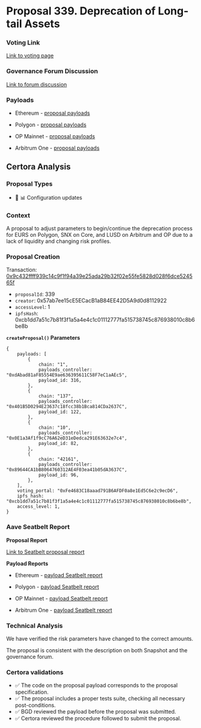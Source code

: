 # Proposal 339. Deprecation of Long-tail Assets

### Voting Link
[Link to voting page](https://vote.onaave.com/proposal/?proposalId=339)

### Governance Forum Discussion
[Link to forum discussion](https://governance.aave.com/t/direct-to-aip-deprecation-of-long-tail-assets/22592)

### Payloads

* Ethereum - [proposal payloads](https://etherscan.io/address/0xDE5acDfcdAae270Fd20d4430295411a5A00B412D)

* Polygon - [proposal payloads](https://polygonscan.com/address/0xeb528A0C35Ab09D8232dFECa12eC2faD3dD443a2)

* OP Mainnet - [proposal payloads](https://optimistic.etherscan.io/address/0xd27a6325234809449bC8Fb980b1eB478c9fd8110)

* Arbitrum One - [proposal payloads](https://arbiscan.io/address/0x16cf0559Bfb7200a8b0c12c8a8866DD455Fc8f8D)



## Certora Analysis

### Proposal Types

* :wrench: :bar_chart: Configuration updates


### Context
A proposal to adjust parameters to begin/continue the deprecation process for EURS on Polygon, SNX on Core, and LUSD on Arbitrum and OP due to a lack of liquidity and changing risk profiles.

### Proposal Creation
Transaction: [0x9c432ffff939c14c9f1f94a39e25ada29b32f02e55fe5828d028f6dce524565f](https://etherscan.io/tx/0x9c432ffff939c14c9f1f94a39e25ada29b32f02e55fe5828d028f6dce524565f)
- `proposalId`: 339
- `creator`: 0x57ab7ee15cE5ECacB1aB84EE42D5A9d0d8112922
- `accessLevel`: 1
- `ipfsHash`: 0xcb1dd7a51c7b81f3f1a5a4e4c1c01112777fa515738745c876938010c8b6be8b

**`createProposal()` Parameters**
```
{
    payloads: [
        {
            chain: "1",
            payloads_controller: "0xdAbad81aF85554E9ae636395611C58F7eC1aAEc5",
            payload_id: 316,
        },
        {
            chain: "137",
            payloads_controller: "0x401B5D0294E23637c18fcc38b1Bca814CDa2637C",
            payload_id: 122,
        },
        {
            chain: "10",
            payloads_controller: "0x0E1a3Af1f9cC76A62eD31eDedca291E63632e7c4",
            payload_id: 82,
        },
        {
            chain: "42161",
            payloads_controller: "0x89644CA1bB8064760312AE4F03ea41b05dA3637C",
            payload_id: 96,
        },
    ],
    voting_portal: "0xFe4683C18aaad791B6AFDF0a8e1Ed5C6e2c9ecD6",
    ipfs_hash: "0xcb1dd7a51c7b81f3f1a5a4e4c1c01112777fa515738745c876938010c8b6be8b",
    access_level: 1,
}
```

### Aave Seatbelt Report
**Proposal Report**

[Link to Seatbelt proposal report](https://github.com/bgd-labs/seatbelt-gov-v3/blob/main/reports/proposals/339.md)

**Payload Reports**

* Ethereum - [payload Seatbelt report](https://github.com/bgd-labs/seatbelt-gov-v3/blob/main/reports/payloads/1/0xdAbad81aF85554E9ae636395611C58F7eC1aAEc5/316.md)

* Polygon - [payload Seatbelt report](https://github.com/bgd-labs/seatbelt-gov-v3/blob/main/reports/payloads/137/0x401B5D0294E23637c18fcc38b1Bca814CDa2637C/122.md)

* OP Mainnet - [payload Seatbelt report](https://github.com/bgd-labs/seatbelt-gov-v3/blob/main/reports/payloads/10/0x0E1a3Af1f9cC76A62eD31eDedca291E63632e7c4/82.md)

* Arbitrum One - [payload Seatbelt report](https://github.com/bgd-labs/seatbelt-gov-v3/blob/main/reports/payloads/42161/0x89644CA1bB8064760312AE4F03ea41b05dA3637C/96.md)


### Technical Analysis
We have verified the risk parameters have changed to the correct amounts.

The proposal is consistent with the description on both Snapshot and the governance forum.

### Certora validations
* :white_check_mark: The code on the proposal payload corresponds to the proposal specification.
* :white_check_mark: The proposal includes a proper tests suite, checking all necessary post-conditions.
* :white_check_mark: BGD reviewed the payload before the proposal was submitted.
* :white_check_mark: Certora reviewed the procedure followed to submit the proposal.